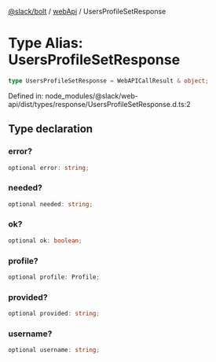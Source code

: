 [@slack/bolt](../../../../index.md) / [webApi](../index.md) / UsersProfileSetResponse

# Type Alias: UsersProfileSetResponse

```ts
type UsersProfileSetResponse = WebAPICallResult & object;
```

Defined in: node\_modules/@slack/web-api/dist/types/response/UsersProfileSetResponse.d.ts:2

## Type declaration

### error?

```ts
optional error: string;
```

### needed?

```ts
optional needed: string;
```

### ok?

```ts
optional ok: boolean;
```

### profile?

```ts
optional profile: Profile;
```

### provided?

```ts
optional provided: string;
```

### username?

```ts
optional username: string;
```
